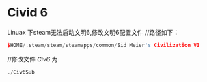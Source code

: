 # Civid 6


<!--more-->

Linuax 下steam无法启动文明6,修改文明6配置文件
//路径如下：
```c++
$HOME/.steam/steam/steamapps/common/Sid Meier's Civilization VI
```
//修改文件 *Civ6* 为

```c++
./Civ6Sub
```



